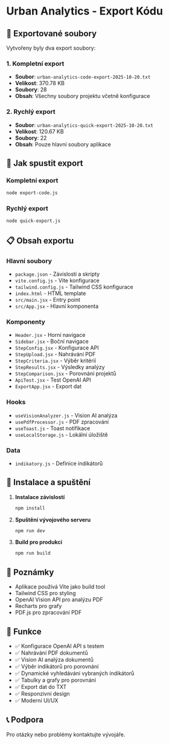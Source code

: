 # Urban Analytics - Export Kódu

## 📁 Exportované soubory

Vytvořeny byly dva export soubory:

### 1. Kompletní export
- **Soubor**: `urban-analytics-code-export-2025-10-20.txt`
- **Velikost**: 370.78 KB
- **Soubory**: 28
- **Obsah**: Všechny soubory projektu včetně konfigurace

### 2. Rychlý export
- **Soubor**: `urban-analytics-quick-export-2025-10-20.txt`
- **Velikost**: 120.67 KB
- **Soubory**: 22
- **Obsah**: Pouze hlavní soubory aplikace

## 🚀 Jak spustit export

### Kompletní export
```bash
node export-code.js
```

### Rychlý export
```bash
node quick-export.js
```

## 📋 Obsah exportu

### Hlavní soubory
- `package.json` - Závislosti a skripty
- `vite.config.js` - Vite konfigurace
- `tailwind.config.js` - Tailwind CSS konfigurace
- `index.html` - HTML template
- `src/main.jsx` - Entry point
- `src/App.jsx` - Hlavní komponenta

### Komponenty
- `Header.jsx` - Horní navigace
- `Sidebar.jsx` - Boční navigace
- `StepConfig.jsx` - Konfigurace API
- `StepUpload.jsx` - Nahrávání PDF
- `StepCriteria.jsx` - Výběr kritérií
- `StepResults.jsx` - Výsledky analýzy
- `StepComparison.jsx` - Porovnání projektů
- `ApiTest.jsx` - Test OpenAI API
- `ExportApp.jsx` - Export dat

### Hooks
- `useVisionAnalyzer.js` - Vision AI analýza
- `usePdfProcessor.js` - PDF zpracování
- `useToast.js` - Toast notifikace
- `useLocalStorage.js` - Lokální úložiště

### Data
- `indikatory.js` - Definice indikátorů

## 🔧 Instalace a spuštění

1. **Instalace závislostí**
   ```bash
   npm install
   ```

2. **Spuštění vývojového serveru**
   ```bash
   npm run dev
   ```

3. **Build pro produkci**
   ```bash
   npm run build
   ```

## 📝 Poznámky

- Aplikace používá Vite jako build tool
- Tailwind CSS pro styling
- OpenAI Vision API pro analýzu PDF
- Recharts pro grafy
- PDF.js pro zpracování PDF

## 🎯 Funkce

- ✅ Konfigurace OpenAI API s testem
- ✅ Nahrávání PDF dokumentů
- ✅ Vision AI analýza dokumentů
- ✅ Výběr indikátorů pro porovnání
- ✅ Dynamické vyhledávání vybraných indikátorů
- ✅ Tabulky a grafy pro porovnání
- ✅ Export dat do TXT
- ✅ Responzivní design
- ✅ Moderní UI/UX

## 📞 Podpora

Pro otázky nebo problémy kontaktujte vývojáře.






